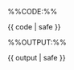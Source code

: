 
%%CODE:%%
<div class="indented">

{{ code | safe }}
</div>

%%OUTPUT:%%
<div class="indented">

<box border-left-color="grey" background-color="white">

{{ output | safe }}
</box>
</div>
